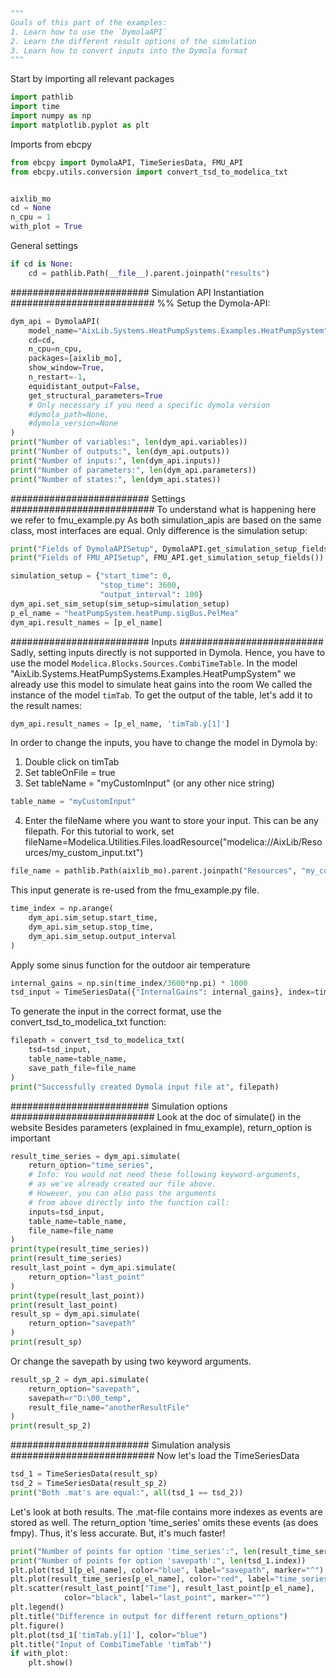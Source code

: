 ```python
"""
Goals of this part of the examples:
1. Learn how to use the `DymolaAPI`
2. Learn the different result options of the simulation
3. Learn how to convert inputs into the Dymola format
"""
```
 Start by importing all relevant packages
```python
import pathlib
import time
import numpy as np
import matplotlib.pyplot as plt
```
 Imports from ebcpy
```python
from ebcpy import DymolaAPI, TimeSeriesData, FMU_API
from ebcpy.utils.conversion import convert_tsd_to_modelica_txt


aixlib_mo
cd = None
n_cpu = 1
with_plot = True


```
 General settings
```python
if cd is None:
    cd = pathlib.Path(__file__).parent.joinpath("results")

```
 ######################### Simulation API Instantiation ##########################
 %% Setup the Dymola-API:
```python
dym_api = DymolaAPI(
    model_name="AixLib.Systems.HeatPumpSystems.Examples.HeatPumpSystem",
    cd=cd,
    n_cpu=n_cpu,
    packages=[aixlib_mo],
    show_window=True,
    n_restart=-1,
    equidistant_output=False,
    get_structural_parameters=True
    # Only necessary if you need a specific dymola version
    #dymola_path=None,
    #dymola_version=None
)
print("Number of variables:", len(dym_api.variables))
print("Number of outputs:", len(dym_api.outputs))
print("Number of inputs:", len(dym_api.inputs))
print("Number of parameters:", len(dym_api.parameters))
print("Number of states:", len(dym_api.states))

```
 ######################### Settings ##########################
 To understand what is happening here we refer to fmu_example.py
 As both simulation_apis are based on the same class, most interfaces are equal.
 Only difference is the simulation setup:
```python
print("Fields of DymolaAPISetup", DymolaAPI.get_simulation_setup_fields())
print("Fields of FMU_APISetup", FMU_API.get_simulation_setup_fields())

simulation_setup = {"start_time": 0,
                    "stop_time": 3600,
                    "output_interval": 100}
dym_api.set_sim_setup(sim_setup=simulation_setup)
p_el_name = "heatPumpSystem.heatPump.sigBus.PelMea"
dym_api.result_names = [p_el_name]

```
 ######################### Inputs ##########################
 Sadly, setting inputs directly is not supported in Dymola.
 Hence, you have to use the model `Modelica.Blocks.Sources.CombiTimeTable`.
 In the model "AixLib.Systems.HeatPumpSystems.Examples.HeatPumpSystem" we
 already use this model to simulate heat gains into the room
 We called the instance of the model `timTab`.
 To get the output of the table, let's add it to the result names:
```python
dym_api.result_names = [p_el_name, 'timTab.y[1]']
```
 In order to change the inputs, you have to change the model in Dymola by:
 1. Double click on timTab
 2. Set tableOnFile = true
 3. Set tableName = "myCustomInput" (or any other nice string)
```python
table_name = "myCustomInput"
```
 4. Enter the fileName where you want to store your input. This can be any filepath.
 For this tutorial to work, set
 fileName=Modelica.Utilities.Files.loadResource("modelica://AixLib/Resources/my_custom_input.txt")
```python
file_name = pathlib.Path(aixlib_mo).parent.joinpath("Resources", "my_custom_input.txt")
```
 This input generate is re-used from the fmu_example.py file.
```python
time_index = np.arange(
    dym_api.sim_setup.start_time,
    dym_api.sim_setup.stop_time,
    dym_api.sim_setup.output_interval
)
```
 Apply some sinus function for the outdoor air temperature
```python
internal_gains = np.sin(time_index/3600*np.pi) * 1000
tsd_input = TimeSeriesData({"InternalGains": internal_gains}, index=time_index)
```
 To generate the input in the correct format, use the convert_tsd_to_modelica_txt function:
```python
filepath = convert_tsd_to_modelica_txt(
    tsd=tsd_input,
    table_name=table_name,
    save_path_file=file_name
)
print("Successfully created Dymola input file at", filepath)

```
 ######################### Simulation options ##########################
 Look at the doc of simulate() in the website
 Besides parameters (explained in fmu_example), return_option is important
```python
result_time_series = dym_api.simulate(
    return_option="time_series",
    # Info: You would not need these following keyword-arguments,
    # as we've already created our file above.
    # However, you can also pass the arguments
    # from above directly into the function call:
    inputs=tsd_input,
    table_name=table_name,
    file_name=file_name
)
print(type(result_time_series))
print(result_time_series)
result_last_point = dym_api.simulate(
    return_option="last_point"
)
print(type(result_last_point))
print(result_last_point)
result_sp = dym_api.simulate(
    return_option="savepath"
)
print(result_sp)
```
 Or change the savepath by using two keyword arguments.
```python
result_sp_2 = dym_api.simulate(
    return_option="savepath",
    savepath=r"D:\00_temp",
    result_file_name="anotherResultFile"
)
print(result_sp_2)

```
 ######################### Simulation analysis ##########################
 Now let's load the TimeSeriesData
```python
tsd_1 = TimeSeriesData(result_sp)
tsd_2 = TimeSeriesData(result_sp_2)
print("Both .mat's are equal:", all(tsd_1 == tsd_2))
```
 Let's look at both results. The .mat-file contains more indexes as events are stored as well.
 The return_option 'time_series' omits these events (as does fmpy). Thus, it's less accurate.
 But, it's much faster!
```python
print("Number of points for option 'time_series':", len(result_time_series.index))
print("Number of points for option 'savepath':", len(tsd_1.index))
plt.plot(tsd_1[p_el_name], color="blue", label="savepath", marker="^")
plt.plot(result_time_series[p_el_name], color="red", label="time_series", marker="^")
plt.scatter(result_last_point["Time"], result_last_point[p_el_name],
            color="black", label="last_point", marker="^")
plt.legend()
plt.title("Difference in output for different return_options")
plt.figure()
plt.plot(tsd_1['timTab.y[1]'], color="blue")
plt.title("Input of CombiTimeTable 'timTab'")
if with_plot:
    plt.show()



```
